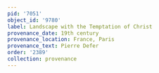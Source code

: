 ```yaml
---
pid: '7051'
object_id: '9780'
label: Landscape with the Temptation of Christ
provenance_date: 19th century
provenance_location: France, Paris
provenance_text: Pierre Defer
order: '2389'
collection: provenance
---
```

